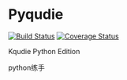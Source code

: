 # Pyqudie

[![Build Status](https://travis-ci.com/evi0s/pyqudie.svg?branch=master)](https://travis-ci.com/evi0s/pyqudie)
[![Coverage Status](https://coveralls.io/repos/github/evi0s/pyqudie/badge.svg)](https://coveralls.io/github/evi0s/pyqudie)

Kqudie Python Edition

python练手
